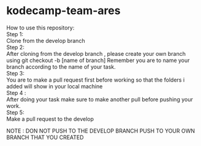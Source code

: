 # kodecamp-team-ares

How to use this repository: <br/>
Step 1:<br/>
Clone from the develop branch <br/>
Step 2:<br/>
After cloning from the develop branch , please create your own branch using git checkout -b [name of branch] Remember you are to name your branch according to the name of your task.<br/>
Step 3:<br/>
You are to make a pull request first before working so that the folders i added will show in your local machine<br/>
Step 4 : <br/>
After doing your task make sure to make another pull before pushing your work.<br/>
Step 5:<br/>
Make a pull request to the develop<br/>

NOTE : DON NOT PUSH TO THE DEVELOP BRANCH PUSH TO YOUR OWN BRANCH THAT YOU CREATED
